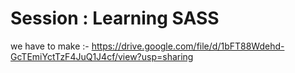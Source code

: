 # Session : Learning SASS

we have to make :- https://drive.google.com/file/d/1bFT88Wdehd-GcTEmiYctTzF4JuQ1J4cf/view?usp=sharing
